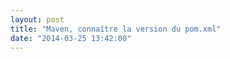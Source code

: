 ```yaml
---
layout: post
title: "Maven, connaître la version du pom.xml"
date: "2014-03-25 13:42:00"
---
```

<script src="http://pastebin.com/embed_js.php?i=YiYdN1CN"></script>

<div style="height: 0; overflow: hidden;">mvn maven pom project version</div>

